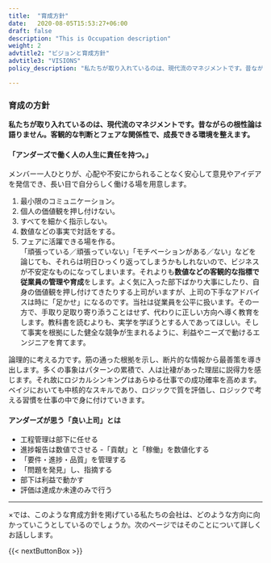 ```yaml
---
title:  "育成方針"
date:   2020-08-05T15:53:27+06:00
draft: false
description: "This is Occupation description"
weight: 2
advtitle2: "ビジョンと育成方針"
advtitle3: "VISIONS"
policy_description: "私たちが取り入れているのは、現代流のマネジメントです。昔ながらの根性論は語りません。客観的な判断とフェアな関係性で、成長できる環境を整えます。"

---
```


### **育成の方針**

**私たちが取り入れているのは、現代流のマネジメントです。昔ながらの根性論は語りません。客観的な判断とフェアな関係性で、成長できる環境を整えます。**


#### 「アンダーズで働く人の人生に責任を持つ。」

メンバー一人ひとりが、心配や不安にかられることなく安心して意見やアイデアを発信でき、長い目で自分らしく働ける場を用意します。
1. 最小限のコミュニケーション。
2. 個人の価値観を押し付けない。
3. すべてを細かく指示しない。
4. 数値などの事実で対話をする。  
5. フェアに活躍できる場を作る。  
「頑張っている／頑張っていない」「モチベーションがある／ない」などを論じても、それらは明日ひっくり返ってしまうかもしれないので、ビジネスが不安定なものになってしまいます。それよりも**数値などの客観的な指標で従業員の管理や育成**をします。よく気に入った部下ばかり大事にしたり、自身の価値観を押し付けてきたりする上司がいますが、上司の下手なアドバイスは時に「足かせ」になるのです。当社は従業員を公平に扱います。その一方で、手取り足取り寄り添うことはせず、代わりに正しい方向へ導く教育をします。教科書を読むよりも、実学を学ぼうとする人であってほしい。そして事実を根拠にした健全な競争が生まれるように、利益やニーズで動けるエンジニアを育てます。

論理的に考える力です。筋の通った根拠を示し、断片的な情報から最善策を導き出します。多くの事象はパターンの累積で、人は辻褄があった理屈に説得力を感じます。それ故にロジカルシンキングはあらゆる仕事での成功確率を高めます。ベイジにおいても中核的なスキルであり、ロジックで質を評価し、ロジックで考える習慣を仕事の中で身に付けていきます。

#### アンダーズが思う「良い上司」とは

- 工程管理は部下に任せる
- 進捗報告は数値でさせる 
-「貢献」と「稼働」を数値化する
- 「要件・進捗・品質」を管理する
- 「問題を発見」し、指摘する
- 部下は利益で動かす
- 評価は達成か未達のみで行う

---

×では、このような育成方針を掲げている私たちの会社は、どのような方向に向かっていこうとしているのでしょうか。次のページではそのことについて詳しくお話しします。

{{< nextButtonBox >}}
